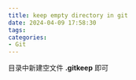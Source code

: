 ```yaml
---
title: keep empty directory in git
date: 2024-04-09 17:58:30
tags:
categories:
- Git
---
```


目录中新建空文件 **.gitkeep** 即可